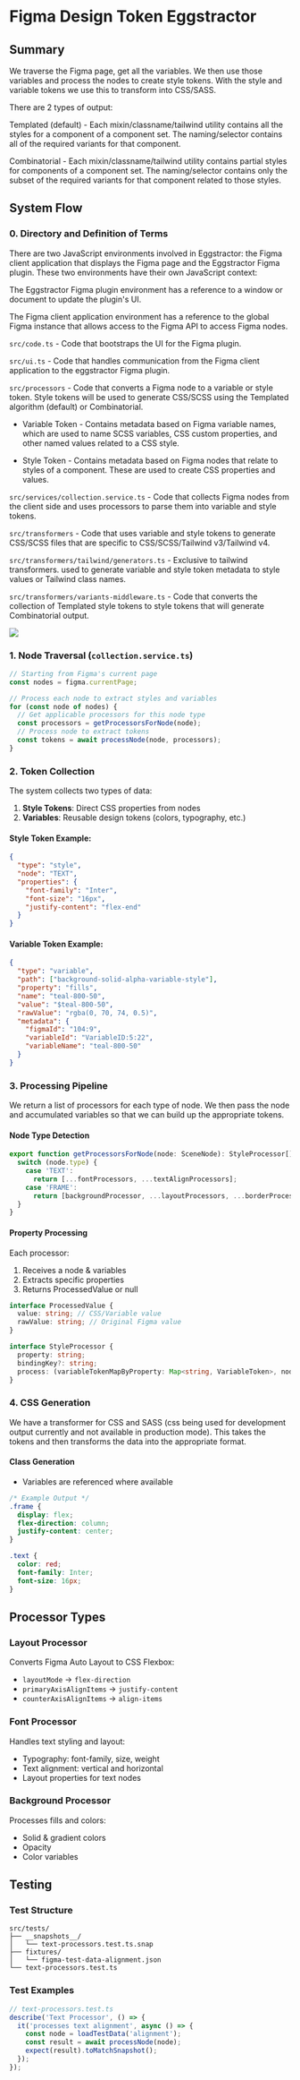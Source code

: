 # Figma Design Token Eggstractor

## Summary

We traverse the Figma page, get all the variables. We then use those variables and process the nodes to create style tokens. With the style and variable tokens we use this to transform into CSS/SASS.

There are 2 types of output:

Templated (default) - Each mixin/classname/tailwind utility contains all the styles for a component of a component set. The naming/selector contains all of the required variants for that component.

Combinatorial - Each mixin/classname/tailwind utility contains partial styles for components of a component set. The naming/selector contains only the subset of the required variants for that component related to those styles.

## System Flow

### 0. Directory and Definition of Terms

There are two JavaScript environments involved in Eggstractor: the Figma client application that displays the Figma page and the Eggstractor Figma plugin. These two environments have their own JavaScript context:

The Eggstractor Figma plugin environment has a reference to a window or document to update the plugin's UI.

The Figma client application environment has a reference to the global Figma instance that allows access to the Figma API to access Figma nodes.

`src/code.ts` - Code that bootstraps the UI for the Figma plugin.

`src/ui.ts` - Code that handles communication from the Figma client application to the eggstractor Figma plugin.

`src/processors` - Code that converts a Figma node to a variable or style token. Style tokens will be used to generate CSS/SCSS using the Templated algorithm (default) or Combinatorial.

- Variable Token - Contains metadata based on Figma variable names, which are used to name SCSS variables, CSS custom properties, and other named values related to a CSS style.

- Style Token - Contains metadata based on Figma nodes that relate to styles of a component. These are used to create CSS properties and values.

`src/services/collection.service.ts` - Code that collects Figma nodes from the client side and uses processors to parse them into variable and style tokens.

`src/transformers` - Code that uses variable and style tokens to generate CSS/SCSS files that are specific to CSS/SCSS/Tailwind v3/Tailwind v4.

`src/transformers/tailwind/generators.ts` - Exclusive to tailwind transformers. used to generate variable and style token metadata to style values or Tailwind class names.

`src/transformers/variants-middleware.ts` - Code that converts the collection of Templated style tokens to style tokens that will generate Combinatorial output.

<img src="flow.svg" />

### 1. Node Traversal (`collection.service.ts`)

```typescript
// Starting from Figma's current page
const nodes = figma.currentPage;

// Process each node to extract styles and variables
for (const node of nodes) {
  // Get applicable processors for this node type
  const processors = getProcessorsForNode(node);
  // Process node to extract tokens
  const tokens = await processNode(node, processors);
}
```

### 2. Token Collection

The system collects two types of data:

1. **Style Tokens**: Direct CSS properties from nodes
2. **Variables**: Reusable design tokens (colors, typography, etc.)

#### Style Token Example:

```json
{
  "type": "style",
  "node": "TEXT",
  "properties": {
    "font-family": "Inter",
    "font-size": "16px",
    "justify-content": "flex-end"
  }
}
```

#### Variable Token Example:

```json
{
  "type": "variable",
  "path": ["background-solid-alpha-variable-style"],
  "property": "fills",
  "name": "teal-800-50",
  "value": "$teal-800-50",
  "rawValue": "rgba(0, 70, 74, 0.5)",
  "metadata": {
    "figmaId": "104:9",
    "variableId": "VariableID:5:22",
    "variableName": "teal-800-50"
  }
}
```

### 3. Processing Pipeline

We return a list of processors for each type of node. We then pass the node and accumulated variables so that we can build up the appropriate tokens.

#### Node Type Detection

```typescript
export function getProcessorsForNode(node: SceneNode): StyleProcessor[] {
  switch (node.type) {
    case 'TEXT':
      return [...fontProcessors, ...textAlignProcessors];
    case 'FRAME':
      return [backgroundProcessor, ...layoutProcessors, ...borderProcessors];
  }
}
```

#### Property Processing

Each processor:

1. Receives a node & variables
2. Extracts specific properties
3. Returns ProcessedValue or null

```typescript
interface ProcessedValue {
  value: string; // CSS/Variable value
  rawValue: string; // Original Figma value
}

interface StyleProcessor {
  property: string;
  bindingKey?: string;
  process: (variableTokenMapByProperty: Map<string, VariableToken>, node: SceneNode) => Promise<ProcessedValue | null>;
}
```

### 4. CSS Generation

We have a transformer for CSS and SASS (css being used for development output currently and not available in production mode).
This takes the tokens and then transforms the data into the appropriate format.

#### Class Generation

- Variables are referenced where available

```css
/* Example Output */
.frame {
  display: flex;
  flex-direction: column;
  justify-content: center;
}

.text {
  color: red;
  font-family: Inter;
  font-size: 16px;
}
```

## Processor Types

### Layout Processor

Converts Figma Auto Layout to CSS Flexbox:

- `layoutMode` → `flex-direction`
- `primaryAxisAlignItems` → `justify-content`
- `counterAxisAlignItems` → `align-items`

### Font Processor

Handles text styling and layout:

- Typography: font-family, size, weight
- Text alignment: vertical and horizontal
- Layout properties for text nodes

### Background Processor

Processes fills and colors:

- Solid & gradient colors
- Opacity
- Color variables

## Testing

### Test Structure

```
src/tests/
├── __snapshots__/
│   └── text-processors.test.ts.snap
├── fixtures/
│   └── figma-test-data-alignment.json
└── text-processors.test.ts
```

### Test Examples

```typescript
// text-processors.test.ts
describe('Text Processor', () => {
  it('processes text alignment', async () => {
    const node = loadTestData('alignment');
    const result = await processNode(node);
    expect(result).toMatchSnapshot();
  });
});
```

